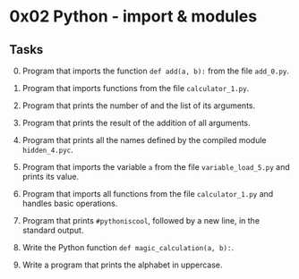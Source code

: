 # 0x02 Python - import & modules

## Tasks

0. Program that imports the function `def add(a, b):` from the file `add_0.py`.

1. Program that imports functions from the file `calculator_1.py`.

2. Program that prints the number of and the list of its arguments.

3. Program that prints the result of the addition of all arguments.

4. Program that prints all the names defined by the compiled module `hidden_4.pyc`.

5. Program that imports the variable `a` from the file `variable_load_5.py` and prints its value.

6. Program that imports all functions from the file `calculator_1.py` and handles basic operations.

7. Program that prints `#pythoniscool`, followed by a new line, in the standard output.

8. Write the Python function `def magic_calculation(a, b):`.

9. Write a program that prints the alphabet in uppercase.

